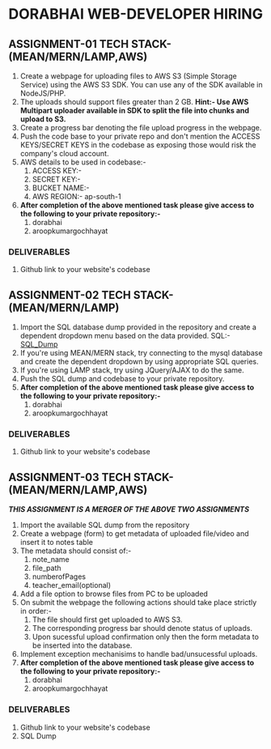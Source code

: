 # DORABHAI WEB-DEVELOPER HIRING

## ASSIGNMENT-01 TECH STACK-(MEAN/MERN/LAMP,AWS)

1. Create a webpage for uploading files to AWS S3 (Simple Storage Service) using the AWS S3 SDK. You can use any of the SDK available in NodeJS/PHP.
2. The uploads should support files greater than 2 GB.
   **Hint:- Use AWS Multipart uploader available in SDK to split the file into chunks and upload to S3.**
3. Create a progress bar denoting the file upload progress in the webpage.
4. Push the code base to your private repo and don't mention the ACCESS KEYS/SECRET KEYS in the codebase as exposing those would risk the company's cloud account.
5. AWS details to be used in codebase:- 
    1. ACCESS KEY:- 
    2. SECRET KEY:- 
    3. BUCKET NAME:- 
    4. AWS REGION:- ap-south-1
6. **After completion of the above mentioned task please give access to the following to your private repository:-** 
    1. dorabhai
    2. aroopkumargochhayat

### DELIVERABLES
1. Github link to your website's codebase

## ASSIGNMENT-02 TECH STACK-(MEAN/MERN/LAMP)

1. Import the SQL database dump provided in the repository and create a dependent dropdown menu based on the data provided. SQL:- [SQL_Dump](https://github.com/dorabhai/hiring/blob/master/dorabhai2_hiring.sql)
2. If you're using MEAN/MERN stack, try connecting to the mysql database and create the dependent dropdown by using appropriate SQL queries.
3. If you're using LAMP stack, try using JQuery/AJAX to do the same.
4. Push the SQL dump and codebase to your private repository.
5. **After completion of the above mentioned task please give access to the following to your private repository:-** 
    1. dorabhai
    2. aroopkumargochhayat
### DELIVERABLES
1. Github link to your website's codebase

## ASSIGNMENT-03 TECH STACK-(MEAN/MERN/LAMP,AWS)

***THIS ASSIGNMENT IS A MERGER OF THE ABOVE TWO ASSIGNMENTS***

1. Import the available SQL dump from the repository
2. Create a webpage (form) to get metadata of uploaded file/video and insert it to notes table
3. The metadata should consist of:- 
    1. note_name
    2. file_path
    3. numberofPages
    4. teacher_email(optional)
4. Add a file option to browse files from PC to be uploaded
5. On submit the webpage the following actions should take place strictly in order:-
    1. The file should first get uploaded to AWS S3.
    2. The corresponding progress bar should denote status of uploads.
    3. Upon sucessful upload confirmation only then the form metadata to be inserted into the database.
6. Implement exception mechanisims to handle bad/unsucessful uploads.
7. **After completion of the above mentioned task please give access to the following to your private repository:-** 
    1. dorabhai
    2. aroopkumargochhayat

### DELIVERABLES
1. Github link to your website's codebase
2. SQL Dump